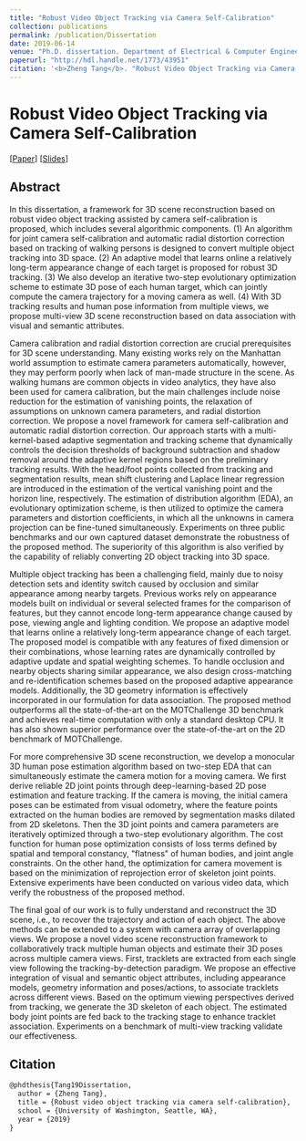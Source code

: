 ```yaml
---
title: "Robust Video Object Tracking via Camera Self-Calibration"
collection: publications
permalink: /publication/Dissertation
date: 2019-06-14
venue: "Ph.D. dissertation. Department of Electrical & Computer Engineering, University of Washington, Seattle, WA"
paperurl: "http://hdl.handle.net/1773/43951"
citation: '<b>Zheng Tang</b>. "Robust Video Object Tracking via Camera Self-Calibration". Ph.D. dissertation. University of Washington, Seattle, WA. 2019.'
---
```


# Robust Video Object Tracking via Camera Self-Calibration

[<a href="http://hdl.handle.net/1773/43951">Paper</a>]
[<a href="http://zhengthomastang.github.io/files/Dissertation_slides.pdf">Slides</a>]

## Abstract
In this dissertation, a framework for 3D scene reconstruction based on robust video object tracking assisted by camera self-calibration is proposed, which includes several algorithmic components. (1) An algorithm for joint camera self-calibration and automatic radial distortion correction based on tracking of walking persons is designed to convert multiple object tracking into 3D space. (2) An adaptive model that learns online a relatively long-term appearance change of each target is proposed for robust 3D tracking. (3) We also develop an iterative two-step evolutionary optimization scheme to estimate 3D pose of each human target, which can jointly compute the camera trajectory for a moving camera as well. (4) With 3D tracking results and human pose information from multiple views, we propose multi-view 3D scene reconstruction based on data association with visual and semantic attributes. 

Camera calibration and radial distortion correction are crucial prerequisites for 3D scene understanding. Many existing works rely on the Manhattan world assumption to estimate camera parameters automatically, however, they may perform poorly when lack of man-made structure in the scene. As walking humans are common objects in video analytics, they have also been used for camera calibration, but the main challenges include noise reduction for the estimation of vanishing points, the relaxation of assumptions on unknown camera parameters, and radial distortion correction. We propose a novel framework for camera self-calibration and automatic radial distortion correction. Our approach starts with a multi-kernel-based adaptive segmentation and tracking scheme that dynamically controls the decision thresholds of background subtraction and shadow removal around the adaptive kernel regions based on the preliminary tracking results. With the head/foot points collected from tracking and segmentation results, mean shift clustering and Laplace linear regression are introduced in the estimation of the vertical vanishing point and the horizon line, respectively. The estimation of distribution algorithm (EDA), an evolutionary optimization scheme, is then utilized to optimize the camera parameters and distortion coefficients, in which all the unknowns in camera projection can be fine-tuned simultaneously. Experiments on three public benchmarks and our own captured dataset demonstrate the robustness of the proposed method. The superiority of this algorithm is also verified by the capability of reliably converting 2D object tracking into 3D space. 

Multiple object tracking has been a challenging field, mainly due to noisy detection sets and identity switch caused by occlusion and similar appearance among nearby targets. Previous works rely on appearance models built on individual or several selected frames for the comparison of features, but they cannot encode long-term appearance change caused by pose, viewing angle and lighting condition. We propose an adaptive model that learns online a relatively long-term appearance change of each target. The proposed model is compatible with any features of fixed dimension or their combinations, whose learning rates are dynamically controlled by adaptive update and spatial weighting schemes. To handle occlusion and nearby objects sharing similar appearance, we also design cross-matching and re-identification schemes based on the proposed adaptive appearance models. Additionally, the 3D geometry information is effectively incorporated in our formulation for data association. The proposed method outperforms all the state-of-the-art on the MOTChallenge 3D benchmark and achieves real-time computation with only a standard desktop CPU. It has also shown superior performance over the state-of-the-art on the 2D benchmark of MOTChallenge. 

For more comprehensive 3D scene reconstruction, we develop a monocular 3D human pose estimation algorithm based on two-step EDA that can simultaneously estimate the camera motion for a moving camera. We first derive reliable 2D joint points through deep-learning-based 2D pose estimation and feature tracking. If the camera is moving, the initial camera poses can be estimated from visual odometry, where the feature points extracted on the human bodies are removed by segmentation masks dilated from 2D skeletons. Then the 3D joint points and camera parameters are iteratively optimized through a two-step evolutionary algorithm. The cost function for human pose optimization consists of loss terms defined by spatial and temporal constancy, "flatness" of human bodies, and joint angle constraints. On the other hand, the optimization for camera movement is based on the minimization of reprojection error of skeleton joint points. Extensive experiments have been conducted on various video data, which verify the robustness of the proposed method. 

The final goal of our work is to fully understand and reconstruct the 3D scene, i.e., to recover the trajectory and action of each object. The above methods can be extended to a system with camera array of overlapping views. We propose a novel video scene reconstruction framework to collaboratively track multiple human objects and estimate their 3D poses across multiple camera views. First, tracklets are extracted from each single view following the tracking-by-detection paradigm. We propose an effective integration of visual and semantic object attributes, including appearance models, geometry information and poses/actions, to associate tracklets across different views. Based on the optimum viewing perspectives derived from tracking, we generate the 3D skeleton of each object. The estimated body joint points are fed back to the tracking stage to enhance tracklet association. Experiments on a benchmark of multi-view tracking validate our effectiveness.

## Citation
```latex
@phdthesis{Tang19Dissertation,  
  author = {Zheng Tang},  
  title = {Robust video object tracking via camera self-calibration},  
  school = {University of Washington, Seattle, WA},  
  year = {2019}  
}

